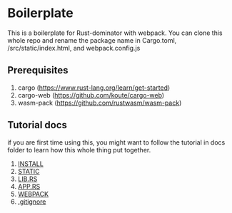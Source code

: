 Boilerplate
===

This is a boilerplate for Rust-dominator with webpack.  You can clone this whole repo and 
rename the package name in Cargo.toml, /src/static/index.html, and webpack.config.js

## Prerequisites

1. cargo (https://www.rust-lang.org/learn/get-started)
2. cargo-web (https://github.com/koute/cargo-web)
3. wasm-pack (https://github.com/rustwasm/wasm-pack)


## Tutorial docs
if you are first time using this, you might want to follow the tutorial in docs folder to learn how this whole thing put together.

1. <a href="docs/1-INSTALL.md">INSTALL</a>
2. <a href="docs/2-STATIC.md">STATIC</a>
3. <a href="docs/3-LIBRS.md">LIB.RS</a>
4. <a href="docs/4-APPRS.md">APP.RS</a>
5. <a href="docs/5-WEBPACK.md">WEBPACK</a>
6. <a href="docs/6-GITIGNORE.md">.gitignore</a>